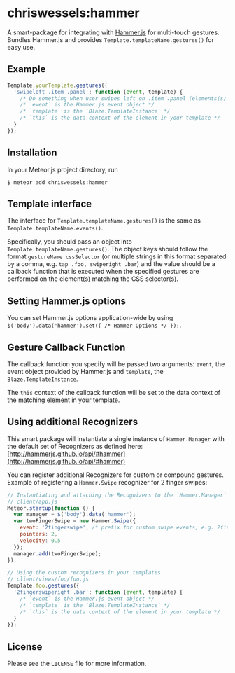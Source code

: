 # chriswessels:hammer

A smart-package for integrating with [Hammer.js](https://github.com/hammerjs/hammer.js) for multi-touch gestures. Bundles Hammer.js and provides `Template.templateName.gestures()` for easy use.

## Example

```javascript
Template.yourTemplate.gestures({
  'swipeleft .item .panel': function (event, template) {
    /* Do something when user swipes left on .item .panel (elements(s) inside the template html) */
    /* `event` is the Hammer.js event object */
    /* `template` is the `Blaze.TemplateInstance` */
    /* `this` is the data context of the element in your template */
  }
});
```

## Installation

In your Meteor.js project directory, run

    $ meteor add chriswessels:hammer

## Template interface

The interface for `Template.templateName.gestures()` is the same as `Template.templateName.events()`.

Specifically, you should pass an object into `Template.templateName.gestures()`. The object keys should follow the format `gestureName cssSelector` (or multiple strings in this format separated by a comma, e.g. `tap .foo, swiperight .bar`) and the value should be a callback function that is executed when the specified gestures are performed on the element(s) matching the CSS selector(s).

## Setting Hammer.js options

You can set Hammer.js options application-wide by using `$('body').data('hammer').set({ /* Hammer Options */ });`.

## Gesture Callback Function

The callback function you specify will be passed two arguments: `event`, the event object provided by Hammer.js and `template`, the `Blaze.TemplateInstance`.

The `this` context of the callback function will be set to the data context of the matching element in your template.

## Using additional Recognizers

This smart package will instantiate a single instance of `Hammer.Manager` with the default set of Recognizers as defined here: [http://hammerjs.github.io/api/#hammer](http://hammerjs.github.io/api/#hammer)

You can register additional Recognizers for custom or compound gestures. Example of registering a `Hammer.Swipe` recognizer for 2 finger swipes:

```javascript
// Instantiating and attaching the Recognizers to the `Hammer.Manager` instance.
// client/app.js
Meteor.startup(function () {
  var manager = $('body').data('hammer');
  var twoFingerSwipe = new Hammer.Swipe({
    event: '2fingerswipe', /* prefix for custom swipe events, e.g. 2fingerswipeleft, 2fingerswiperight */
    pointers: 2,
    velocity: 0.5
  });
  manager.add(twoFingerSwipe);
});

// Using the custom recognizers in your templates
// client/views/foo/foo.js
Template.foo.gestures({
  '2fingerswiperight .bar': function (event, template) {
    /* `event` is the Hammer.js event object */
    /* `template` is the `Blaze.TemplateInstance` */
    /* `this` is the data context of the element in your template */
  }
});
```

## License

Please see the `LICENSE` file for more information.

